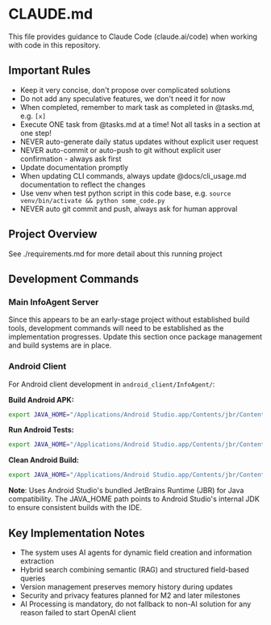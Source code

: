 # CLAUDE.md

This file provides guidance to Claude Code (claude.ai/code) when working with code in this repository.

## Important Rules
- Keep it very concise, don't propose over complicated solutions
- Do not add any speculative features, we don't need it for now
- When completed, remember to mark task as completed in @tasks.md, e.g. `[x]`
- Execute ONE task from @tasks.md at a time! Not all tasks in a section at one step!
- NEVER auto-generate daily status updates without explicit user request
- NEVER auto-commit or auto-push to git without explicit user confirmation - always ask first
- Update documentation promptly
- When updating CLI commands, always update @docs/cli_usage.md documentation to reflect the changes
- Use venv when test python script in this code base, e.g. `source venv/bin/activate && python some_code.py`
- NEVER auto git commit and push, always ask for human approval

## Project Overview

See ./requirements.md for more detail about this running project

## Development Commands

### Main InfoAgent Server
Since this appears to be an early-stage project without established build tools, development commands will need to be established as the implementation progresses. Update this section once package management and build systems are in place.

### Android Client
For Android client development in `android_client/InfoAgent/`:

**Build Android APK:**
```bash
export JAVA_HOME="/Applications/Android Studio.app/Contents/jbr/Contents/Home" && cd android_client/InfoAgent && ./gradlew assembleDebug
```

**Run Android Tests:**
```bash
export JAVA_HOME="/Applications/Android Studio.app/Contents/jbr/Contents/Home" && cd android_client/InfoAgent && ./gradlew test
```

**Clean Android Build:**
```bash
export JAVA_HOME="/Applications/Android Studio.app/Contents/jbr/Contents/Home" && cd android_client/InfoAgent && ./gradlew clean
```

**Note**: Uses Android Studio's bundled JetBrains Runtime (JBR) for Java compatibility. The JAVA_HOME path points to Android Studio's internal JDK to ensure consistent builds with the IDE.

## Key Implementation Notes

- The system uses AI agents for dynamic field creation and information extraction
- Hybrid search combining semantic (RAG) and structured field-based queries
- Version management preserves memory history during updates
- Security and privacy features planned for M2 and later milestones
- AI Processing is mandatory, do not fallback to non-AI solution for any reason failed to start OpenAI client